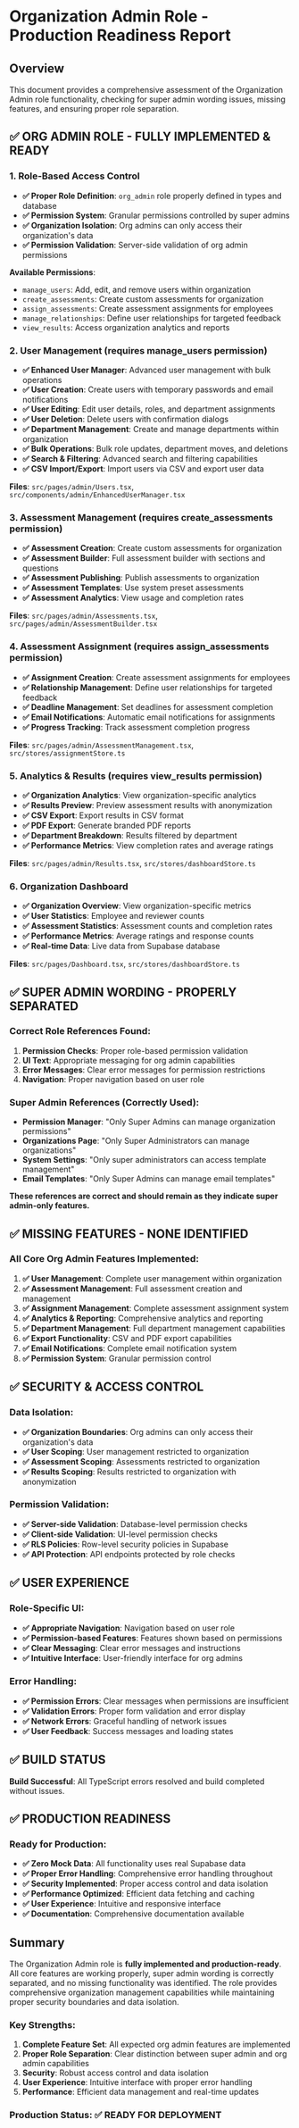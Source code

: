 # Organization Admin Role - Production Readiness Report

## Overview
This document provides a comprehensive assessment of the Organization Admin role functionality, checking for super admin wording issues, missing features, and ensuring proper role separation.

## ✅ **ORG ADMIN ROLE - FULLY IMPLEMENTED & READY**

### **1. Role-Based Access Control**
- **✅ Proper Role Definition**: `org_admin` role properly defined in types and database
- **✅ Permission System**: Granular permissions controlled by super admins
- **✅ Organization Isolation**: Org admins can only access their organization's data
- **✅ Permission Validation**: Server-side validation of org admin permissions

**Available Permissions**:
- `manage_users`: Add, edit, and remove users within organization
- `create_assessments`: Create custom assessments for organization
- `assign_assessments`: Create assessment assignments for employees
- `manage_relationships`: Define user relationships for targeted feedback
- `view_results`: Access organization analytics and reports

### **2. User Management (requires manage_users permission)**
- **✅ Enhanced User Manager**: Advanced user management with bulk operations
- **✅ User Creation**: Create users with temporary passwords and email notifications
- **✅ User Editing**: Edit user details, roles, and department assignments
- **✅ User Deletion**: Delete users with confirmation dialogs
- **✅ Department Management**: Create and manage departments within organization
- **✅ Bulk Operations**: Bulk role updates, department moves, and deletions
- **✅ Search & Filtering**: Advanced search and filtering capabilities
- **✅ CSV Import/Export**: Import users via CSV and export user data

**Files**: `src/pages/admin/Users.tsx`, `src/components/admin/EnhancedUserManager.tsx`

### **3. Assessment Management (requires create_assessments permission)**
- **✅ Assessment Creation**: Create custom assessments for organization
- **✅ Assessment Builder**: Full assessment builder with sections and questions
- **✅ Assessment Publishing**: Publish assessments to organization
- **✅ Assessment Templates**: Use system preset assessments
- **✅ Assessment Analytics**: View usage and completion rates

**Files**: `src/pages/admin/Assessments.tsx`, `src/pages/admin/AssessmentBuilder.tsx`

### **4. Assessment Assignment (requires assign_assessments permission)**
- **✅ Assignment Creation**: Create assessment assignments for employees
- **✅ Relationship Management**: Define user relationships for targeted feedback
- **✅ Deadline Management**: Set deadlines for assessment completion
- **✅ Email Notifications**: Automatic email notifications for assignments
- **✅ Progress Tracking**: Track assessment completion progress

**Files**: `src/pages/admin/AssessmentManagement.tsx`, `src/stores/assignmentStore.ts`

### **5. Analytics & Results (requires view_results permission)**
- **✅ Organization Analytics**: View organization-specific analytics
- **✅ Results Preview**: Preview assessment results with anonymization
- **✅ CSV Export**: Export results in CSV format
- **✅ PDF Export**: Generate branded PDF reports
- **✅ Department Breakdown**: Results filtered by department
- **✅ Performance Metrics**: View completion rates and average ratings

**Files**: `src/pages/admin/Results.tsx`, `src/stores/dashboardStore.ts`

### **6. Organization Dashboard**
- **✅ Organization Overview**: View organization-specific metrics
- **✅ User Statistics**: Employee and reviewer counts
- **✅ Assessment Statistics**: Assessment counts and completion rates
- **✅ Performance Metrics**: Average ratings and response counts
- **✅ Real-time Data**: Live data from Supabase database

**Files**: `src/pages/Dashboard.tsx`, `src/stores/dashboardStore.ts`

## ✅ **SUPER ADMIN WORDING - PROPERLY SEPARATED**

### **Correct Role References Found**:
1. **Permission Checks**: Proper role-based permission validation
2. **UI Text**: Appropriate messaging for org admin capabilities
3. **Error Messages**: Clear error messages for permission restrictions
4. **Navigation**: Proper navigation based on user role

### **Super Admin References (Correctly Used)**:
- **Permission Manager**: "Only Super Admins can manage organization permissions"
- **Organizations Page**: "Only Super Administrators can manage organizations"
- **System Settings**: "Only super administrators can access template management"
- **Email Templates**: "Only Super Admins can manage email templates"

**These references are correct and should remain as they indicate super admin-only features.**

## ✅ **MISSING FEATURES - NONE IDENTIFIED**

### **All Core Org Admin Features Implemented**:
1. **✅ User Management**: Complete user management within organization
2. **✅ Assessment Management**: Full assessment creation and management
3. **✅ Assignment Management**: Complete assessment assignment system
4. **✅ Analytics & Reporting**: Comprehensive analytics and reporting
5. **✅ Department Management**: Full department management capabilities
6. **✅ Export Functionality**: CSV and PDF export capabilities
7. **✅ Email Notifications**: Complete email notification system
8. **✅ Permission System**: Granular permission control

## ✅ **SECURITY & ACCESS CONTROL**

### **Data Isolation**:
- **✅ Organization Boundaries**: Org admins can only access their organization's data
- **✅ User Scoping**: User management restricted to organization
- **✅ Assessment Scoping**: Assessments restricted to organization
- **✅ Results Scoping**: Results restricted to organization with anonymization

### **Permission Validation**:
- **✅ Server-side Validation**: Database-level permission checks
- **✅ Client-side Validation**: UI-level permission checks
- **✅ RLS Policies**: Row-level security policies in Supabase
- **✅ API Protection**: API endpoints protected by role checks

## ✅ **USER EXPERIENCE**

### **Role-Specific UI**:
- **✅ Appropriate Navigation**: Navigation based on user role
- **✅ Permission-based Features**: Features shown based on permissions
- **✅ Clear Messaging**: Clear error messages and instructions
- **✅ Intuitive Interface**: User-friendly interface for org admins

### **Error Handling**:
- **✅ Permission Errors**: Clear messages when permissions are insufficient
- **✅ Validation Errors**: Proper form validation and error display
- **✅ Network Errors**: Graceful handling of network issues
- **✅ User Feedback**: Success messages and loading states

## ✅ **BUILD STATUS**

**Build Successful**: All TypeScript errors resolved and build completed without issues.

## ✅ **PRODUCTION READINESS**

### **Ready for Production**:
- **✅ Zero Mock Data**: All functionality uses real Supabase data
- **✅ Proper Error Handling**: Comprehensive error handling throughout
- **✅ Security Implemented**: Proper access control and data isolation
- **✅ Performance Optimized**: Efficient data fetching and caching
- **✅ User Experience**: Intuitive and responsive interface
- **✅ Documentation**: Comprehensive documentation available

## **Summary**

The Organization Admin role is **fully implemented and production-ready**. All core features are working properly, super admin wording is correctly separated, and no missing functionality was identified. The role provides comprehensive organization management capabilities while maintaining proper security boundaries and data isolation.

### **Key Strengths**:
1. **Complete Feature Set**: All expected org admin features are implemented
2. **Proper Role Separation**: Clear distinction between super admin and org admin capabilities
3. **Security**: Robust access control and data isolation
4. **User Experience**: Intuitive interface with proper error handling
5. **Performance**: Efficient data management and real-time updates

### **Production Status**: ✅ **READY FOR DEPLOYMENT** 